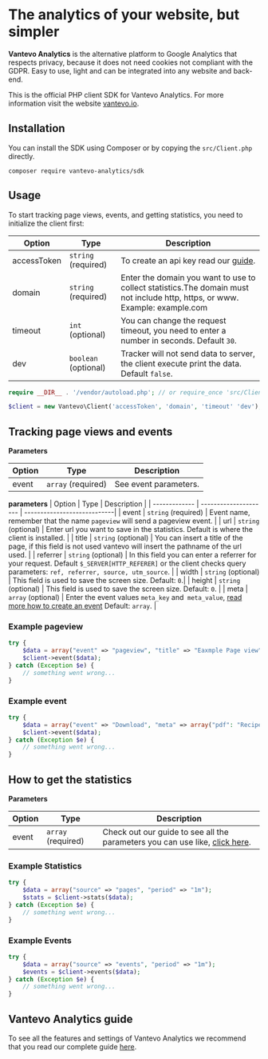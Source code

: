 # The analytics of your website, but simpler
 
**Vantevo Analytics** is the alternative platform to Google Analytics that respects privacy, because it does not need cookies not compliant with the GDPR. Easy to use, light and can be integrated into any website and back-end.
 
This is the official PHP client SDK for Vantevo Analytics. For more information visit the website  [vantevo.io](https://vantevo.io).

## Installation
 
You can install the SDK using Composer or by copying the `src/Client.php` directly.

`composer require vantevo-analytics/sdk`

## Usage 

To start tracking page views, events, and getting statistics, you need to initialize the client first:

| Option        | Type                  | Description                 |
| ------------- | --------------------- | ----------------------------|
| accessToken   | `string`  (required)  | To create an api key read our [guide](https://vantevo.io/docs/account/impostazioni).|
| domain        | `string`  (required)  | Enter the domain you want to use to collect statistics.The domain must not include http, https, or www. Example: example.com  |
| timeout       | `int` (optional)      |  You can change the request timeout, you need to enter a number in seconds. Default `30`.|
| dev           | `boolean` (optional)  | Tracker will not send data to server, the client execute print the data. Default `false`. |


```php
require __DIR__ . '/vendor/autoload.php'; // or require_once 'src/Client.php';

$client = new Vantevo\Client('accessToken', 'domain', 'timeout' 'dev');
```

## Tracking page views and events

**Parameters**

| Option        | Type                  | Description                 |
| ------------- | --------------------- | ----------------------------|
| event   | `array`  (required)        | See event parameters. |

**parameters**
| Option        | Type                  | Description                 |
| ------------- | --------------------- | ----------------------------|
| event         | `string`  (required)  | Event name, remember that the name `pageview` will send a pageview event. |
| url           | `string`  (optional)    | Enter url you want to save in the statistics. Default is where the client is installed. |
| title         | `string`  (optional)    | You can insert a title of the page, if this field is not used vantevo will insert the pathname of the url used. |
| referrer      | `string`  (optional)    | In this field you can enter a referrer for your request.  Default `$_SERVER[HTTP_REFERER]` or the client checks query parameters: `ref, referrer, source, utm_source`. |
| width         | `string`  (optional)    | This field is used to save the screen size. Default: `0`.|
| height        | `string`  (optional)    | This field is used to save the screen size.  Default: `0`. |
| meta          | `array`  (optional)    | Enter the event values `meta_key` and` meta_value`, [read more how to create an event](https://vantevo.io/docs/come-creare-un-evento#evento)  Default: `array`. |

### Example pageview

```php
try {
    $data = array("event" => "pageview", "title" => "Eaxmple Page view");
	$client->event($data);
} catch (Exception $e) {
	// something went wrong...
}
```

### Example event

```php
try {
    $data = array("event" => "Download", "meta" => array("pdf": "Recipes"));
	$client->event($data);
} catch (Exception $e) {
	// something went wrong...
}
```


## How to get the statistics

**Parameters**

| Option        | Type                  | Description                 |
| ------------- | --------------------- | ----------------------------|
| event         | `array`  (required)  | Check out our guide to see all the parameters you can use like, [click here](https://vantevo.io/docs/api-sdk/api-statistiche#parametri). |

### Example Statistics

```php
try {
    $data = array("source" => "pages", "period" => "1m");
	$stats = $client->stats($data);
} catch (Exception $e) {
	// something went wrong...
}
```

### Example Events

```php
try {
    $data = array("source" => "events", "period" => "1m");
	$events = $client->events($data);
} catch (Exception $e) {
	// something went wrong...
}
```

## Vantevo Analytics guide
 
To see all the features and settings of Vantevo Analytics we recommend that you read our complete guide [here](https://vantevo.io/docs?utm_source=npm&utm_medium=vantevo-analytics-tracker).
 
















